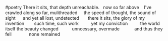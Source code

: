 #poetry
There it sits, that depth unreachable.
&nbsp;&nbsp;now so far above
&nbsp;&nbsp;&nbsp;I've crawled along so far, mulithreaded
&nbsp;&nbsp;&nbsp;&nbsp;the speed of thought, the sound of sight
&nbsp;&nbsp;&nbsp;&nbsp;&nbsp;and yet all lost, undetected
&nbsp;&nbsp;&nbsp;&nbsp;&nbsp;&nbsp;there it sits, the glory of my invention
&nbsp;&nbsp;&nbsp;&nbsp;&nbsp;&nbsp;&nbsp;such time, such work
&nbsp;&nbsp;&nbsp;&nbsp;&nbsp;&nbsp;&nbsp;&nbsp;&nbsp;yet my conviction
&nbsp;&nbsp;&nbsp;&nbsp;&nbsp;&nbsp;&nbsp;&nbsp;&nbsp;the world itself the beauty changed
&nbsp;&nbsp;&nbsp;&nbsp;&nbsp;&nbsp;&nbsp;&nbsp;&nbsp;&nbsp;unncessary, overmade
&nbsp;&nbsp;&nbsp;&nbsp;&nbsp;&nbsp;&nbsp;&nbsp;&nbsp;&nbsp;&nbsp;and thus they fell
&nbsp;&nbsp;&nbsp;&nbsp;&nbsp;&nbsp;&nbsp;&nbsp;&nbsp;&nbsp;&nbsp;&nbsp;&nbsp;none remained